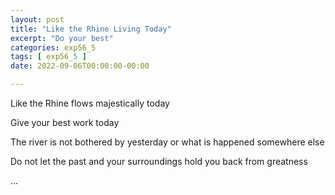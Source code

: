 ```yaml
---
layout: post
title: "Like the Rhine Living Today"
excerpt: "Do your best"
categories: exp56_5
tags: [ exp56_5 ]
date: 2022-09-06T00:00:00-00:00

---
```


Like the Rhine flows majestically today

Give your best work today

The river is not bothered by yesterday or what is happened somewhere else

Do not let the past and your surroundings hold you back from greatness

...
